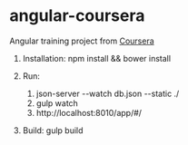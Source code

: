 # angular-coursera
Angular training project from [Coursera](https://www.coursera.org/learn/angular-js/)


1. Installation:    npm install && bower install

2. Run:
    1. json-server --watch db.json --static ./
    2. gulp watch
    3. http://localhost:8010/app/#/
    
3. Build:    gulp build    
    
